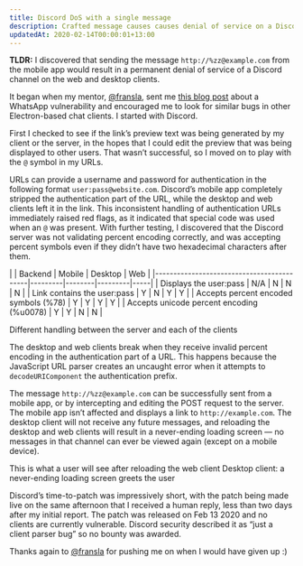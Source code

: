 ```yaml
---
title: Discord DoS with a single message
description: Crafted message causes causes denial of service on a Discord channel
updatedAt: 2020-02-14T00:00:01+13:00
---
```


**TLDR:** I discovered that sending the message `http://%zz@example.com` from the mobile app would
result in a permanent denial of service of a Discord channel on the web and desktop clients.

<blog-hr />

It began when my mentor, [@fransla](https://twitter.com/fransla), sent me [this blog post](https://www.perimeterx.com/tech-blog/2020/whatsapp-fs-read-vuln-disclosure/)
about a WhatsApp vulnerability and encouraged me to look for similar bugs in other Electron-based
chat clients. I started with Discord.

First I checked to see if the link’s preview text was being generated by my client or the server,
in the hopes that I could edit the preview that was being displayed to other users. That wasn’t
successful, so I moved on to play with the `@` symbol in my URLs.

URLs can provide a username and password for authentication in the following format
`user:pass@website.com`. Discord’s mobile app completely stripped the authentication part of the
URL, while the desktop and web clients left it in the link. This inconsistent handling of
authentication URLs immediately raised red flags, as it indicated that special code was used when an
`@` was present. With further testing, I discovered that the Discord server was not validating
percent encoding correctly, and was accepting percent symbols even if they didn’t have two
hexadecimal characters after them.

<blog-before-table />
|                                           | Backend | Mobile | Desktop | Web |
|-------------------------------------------|---------|--------|---------|-----|
| Displays the user:pass                    | N/A     | N      | N       | N   |
| Link contains the user:pass               | Y       | N      | Y       | Y   |
| Accepts percent encoded symbols (%78)     | Y       | Y      | Y       | Y   |
| Accepts unicode percent encoding (%u0078) | Y       | Y      | N       | N   |

<blog-caption>Different handling between the server and each of the clients</blog-caption>
<blog-after-table />

The desktop and web clients break when they receive invalid percent encoding in the authentication
part of a URL. This happens because the JavaScript URL parser creates an uncaught error when it
attempts to `decodeURIComponent` the authentication prefix.

The message `http://%zz@example.com` can be successfully sent from a mobile app, or by intercepting
and editing the POST request to the server. The mobile app isn’t affected and displays a link to
`http://example.com`. The desktop client will not receive any future messages, and reloading the
desktop and web clients will result in a never-ending loading screen — no messages in that channel
can ever be viewed again (except on a mobile device).

<blog-img src="discord_1.png">
  This is what a user will see after reloading the web client
</blog-img>

<blog-img src="discord_2.png">
  Desktop client: a never-ending loading screen greets the user
</blog-img>

<blog-hr />

Discord’s time-to-patch was impressively short, with the patch being made live on the same afternoon
that I received a human reply, less than two days after my initial report. The patch was released on
Feb 13 2020 and no clients are currently vulnerable. Discord security described it as “just a client
parser bug” so no bounty was awarded.

<blog-hr />

Thanks again to [@fransla](https://twitter.com/fransla) for pushing me on when I would have given up
:)
